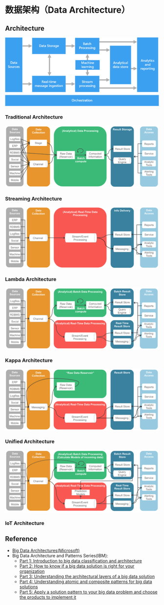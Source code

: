 # 数据架构（Data Architecture）

## Architecture

![](assets/images/big-data-pipeline.png)

### Traditional Architecture

![](assets/images/traditional-architecture.png)

### Streaming Architecture

![](assets/images/streaming-architecture.png)

### Lambda Architecture

![](assets/images/lambda-architecture.png)

### Kappa Architecture

![](assets/images/kappa-architecture.png)

### Unified Architecture

![](assets/images/unified-architecture.png)

### IoT Architecture

## Reference

- [Big Data Architectures(Microsoft)](https://docs.microsoft.com/en-us/azure/architecture/data-guide/big-data/)
- Big Data Architecture and Patterns Series(IBM):
    * [Part 1: Introduction to big data classification and architecture](http://www.ibm.com/developerworks/analytics/library/bd-archpatterns1/index.html)
    * [Part 2: How to know if a big data solution is right for your organization](http://www.ibm.com/developerworks/analytics/library/bd-archpatterns2/index.html)
    * [Part 3: Understanding the architectural layers of a big data solution](http://www.ibm.com/developerworks/analytics/library/bd-archpatterns3/index.html)
    * [Part 4: Understanding atomic and composite patterns for big data solutions](http://www.ibm.com/developerworks/analytics/library/bd-archpatterns4/index.html)
    * [Part 5: Apply a solution pattern to your big data problem and choose the products to implement it](http://www.ibm.com/developerworks/analytics/library/bd-archpatterns5/index.html)